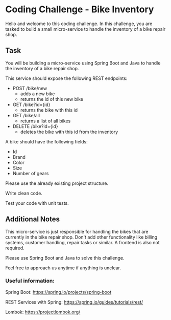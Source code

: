 # Coding Challenge - Bike Inventory

Hello and welcome to this coding challenge. In this challenge, you are tasked to build a small micro-service to handle the inventory of a bike repair shop.

## Task
You will be building a micro-service using Spring Boot and Java to handle the inventory of a bike repair shop. 

This service should expose the following REST endpoints:
- POST /bike/new
	- adds a new bike
	- returns the id of this new bike
- GET /bike?id={id}
	- returns the bike with this id 
- GET /bike/all
	- returns a list of all bikes
- DELETE /bike?id={id}
	- deletes the bike with this id from the inventory

A bike should have the following fields:
- Id
- Brand 
- Color
- Size
- Number of gears


Please use the already existing project structure. 

Write clean code.

Test your code with unit tests.

## Additional Notes

This micro-service is just responsible for handling the bikes that are currently in the bike repair shop. Don't add other functionality like billing systems, customer handling, repair tasks or similar. A frontend is also not required.

Please use Spring Boot and Java to solve this challenge.

Feel free to approach us anytime if anything is unclear.

### Useful information:

Spring Boot: https://spring.io/projects/spring-boot

REST Services with Spring: https://spring.io/guides/tutorials/rest/

Lombok: https://projectlombok.org/



